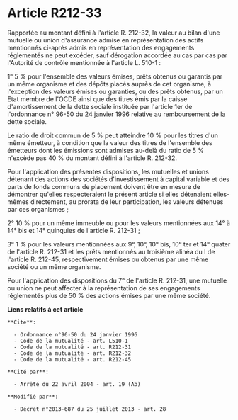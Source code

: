 # Article R212-33

Rapportée au montant défini à l'article R. 212-32, la valeur au bilan d'une mutuelle ou union d'assurance admise en
représentation des actifs mentionnés ci-après admis en représentation des engagements réglementés ne peut excéder, sauf
dérogation accordée au cas par cas par l'Autorité de contrôle mentionnée à l'article L. 510-1 : 

1° 5 % pour l'ensemble des valeurs émises, prêts obtenus ou garantis par un même organisme et des dépôts placés auprès de cet
organisme, à l'exception des valeurs émises ou garanties, ou des prêts obtenus, par un Etat membre de l'OCDE ainsi que des
titres émis par la caisse d'amortissement de la dette sociale instituée par l'article 1er de l'ordonnance n° 96-50 du 24
janvier 1996 relative au remboursement de la dette sociale. 

Le ratio de droit commun de 5 % peut atteindre 10 % pour les titres d'un même émetteur, à condition que la valeur des titres
de l'ensemble des émetteurs dont les émissions sont admises au-delà du ratio de 5 % n'excède pas 40 % du montant défini à
l'article R. 212-32. 

Pour l'application des présentes dispositions, les mutuelles et unions détenant des actions des sociétés d'investissement à
capital variable et des parts de fonds communs de placement doivent être en mesure de démontrer qu'elles respecteraient le
présent article si elles détenaient elles-mêmes directement, au prorata de leur participation, les valeurs détenues par ces
organismes ; 

2° 10 % pour un même immeuble ou pour les valeurs mentionnées aux 14° à 14° bis et 14° quinquies de l'article R. 212-31 ; 

3° 1 % pour les valeurs mentionnées aux 9°, 10°, 10° bis, 10° ter et 14° quater de l'article R. 212-31 et les prêts
mentionnés au troisième alinéa du I de l'article R. 212-45, respectivement émises ou obtenus par une même société ou un même
organisme. 

Pour l'application des dispositions du 7° de l'article R. 212-31, une mutuelle ou union ne peut affecter à la représentation
de ses engagements réglementés plus de 50 % des actions émises par une même société.

**Liens relatifs à cet article**

	**Cite**:

	  - Ordonnance n°96-50 du 24 janvier 1996
	  - Code de la mutualité - art. L510-1
	  - Code de la mutualité - art. R212-31
	  - Code de la mutualité - art. R212-32
	  - Code de la mutualité - art. R212-45

	**Cité par**:

	  - Arrêté du 22 avril 2004 - art. 19 (Ab)

	**Modifié par**:

	  - Décret n°2013-687 du 25 juillet 2013 - art. 28
